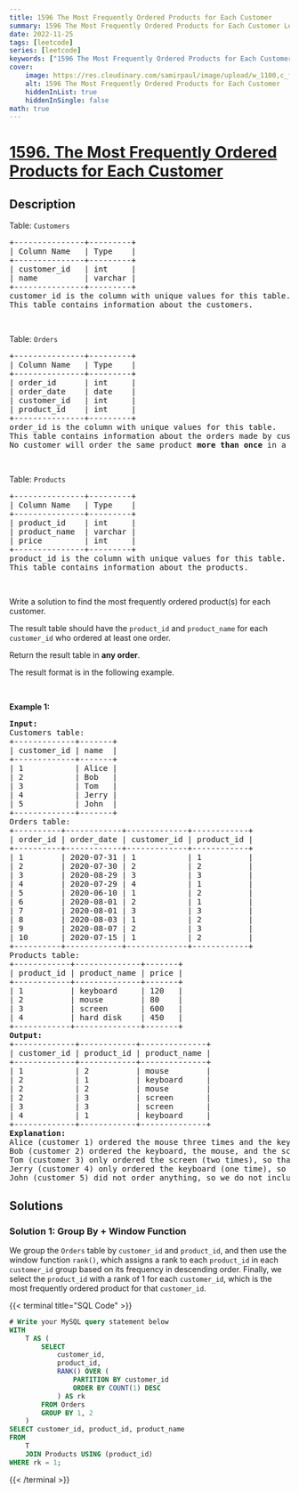 ```yaml
---
title: 1596 The Most Frequently Ordered Products for Each Customer
summary: 1596 The Most Frequently Ordered Products for Each Customer LeetCode Solution Explained
date: 2022-11-25
tags: [leetcode]
series: [leetcode]
keywords: ["1596 The Most Frequently Ordered Products for Each Customer LeetCode Solution Explained in all languages", "1596 The Most Frequently Ordered Products for Each Customer", "LeetCode", "leetcode solution in Python3 C++ Java Go PHP Ruby Swift TypeScript Rust C# JavaScript C", "GeeksforGeeks", "InterviewBit", "Coding Ninjas", "HackerRank", "HackerEarth", "CodeChef", "TopCoder", "AlgoExpert", "freeCodeCamp", "Codeforces", "GitHub", "AtCoder", "Samir Paul"]
cover:
    image: https://res.cloudinary.com/samirpaul/image/upload/w_1100,c_fit,co_rgb:FFFFFF,l_text:Arial_75_bold:1596 The Most Frequently Ordered Products for Each Customer - Solution Explained/problem-solving.webp
    alt: 1596 The Most Frequently Ordered Products for Each Customer
    hiddenInList: true
    hiddenInSingle: false
math: true
---
```



# [1596. The Most Frequently Ordered Products for Each Customer](https://leetcode.com/problems/the-most-frequently-ordered-products-for-each-customer)


## Description

<p>Table: <code>Customers</code></p>

<pre>
+---------------+---------+
| Column Name   | Type    |
+---------------+---------+
| customer_id   | int     |
| name          | varchar |
+---------------+---------+
customer_id is the column with unique values for this table.
This table contains information about the customers.
</pre>

<p>&nbsp;</p>

<p>Table: <code>Orders</code></p>

<pre>
+---------------+---------+
| Column Name   | Type    |
+---------------+---------+
| order_id      | int     |
| order_date    | date    |
| customer_id   | int     |
| product_id    | int     |
+---------------+---------+
order_id is the column with unique values for this table.
This table contains information about the orders made by customer_id.
No customer will order the same product <strong>more than once</strong> in a single day.</pre>

<p>&nbsp;</p>

<p>Table: <code>Products</code></p>

<pre>
+---------------+---------+
| Column Name   | Type    |
+---------------+---------+
| product_id    | int     |
| product_name  | varchar |
| price         | int     |
+---------------+---------+
product_id is the column with unique values for this table.
This table contains information about the products.
</pre>

<p>&nbsp;</p>

<p>Write a solution to find the most frequently ordered product(s) for each customer.</p>

<p>The result table should have the <code>product_id</code> and <code>product_name</code> for each <code>customer_id</code> who ordered at least one order.</p>

<p>Return the result table in <strong>any order</strong>.</p>

<p>The result format is in the following example.</p>

<p>&nbsp;</p>
<p><strong class="example">Example 1:</strong></p>

<pre>
<strong>Input:</strong> 
Customers table:
+-------------+-------+
| customer_id | name  |
+-------------+-------+
| 1           | Alice |
| 2           | Bob   |
| 3           | Tom   |
| 4           | Jerry |
| 5           | John  |
+-------------+-------+
Orders table:
+----------+------------+-------------+------------+
| order_id | order_date | customer_id | product_id |
+----------+------------+-------------+------------+
| 1        | 2020-07-31 | 1           | 1          |
| 2        | 2020-07-30 | 2           | 2          |
| 3        | 2020-08-29 | 3           | 3          |
| 4        | 2020-07-29 | 4           | 1          |
| 5        | 2020-06-10 | 1           | 2          |
| 6        | 2020-08-01 | 2           | 1          |
| 7        | 2020-08-01 | 3           | 3          |
| 8        | 2020-08-03 | 1           | 2          |
| 9        | 2020-08-07 | 2           | 3          |
| 10       | 2020-07-15 | 1           | 2          |
+----------+------------+-------------+------------+
Products table:
+------------+--------------+-------+
| product_id | product_name | price |
+------------+--------------+-------+
| 1          | keyboard     | 120   |
| 2          | mouse        | 80    |
| 3          | screen       | 600   |
| 4          | hard disk    | 450   |
+------------+--------------+-------+
<strong>Output:</strong> 
+-------------+------------+--------------+
| customer_id | product_id | product_name |
+-------------+------------+--------------+
| 1           | 2          | mouse        |
| 2           | 1          | keyboard     |
| 2           | 2          | mouse        |
| 2           | 3          | screen       |
| 3           | 3          | screen       |
| 4           | 1          | keyboard     |
+-------------+------------+--------------+
<strong>Explanation:</strong> 
Alice (customer 1) ordered the mouse three times and the keyboard one time, so the mouse is the most frequently ordered product for them.
Bob (customer 2) ordered the keyboard, the mouse, and the screen one time, so those are the most frequently ordered products for them.
Tom (customer 3) only ordered the screen (two times), so that is the most frequently ordered product for them.
Jerry (customer 4) only ordered the keyboard (one time), so that is the most frequently ordered product for them.
John (customer 5) did not order anything, so we do not include them in the result table.
</pre>

## Solutions

### Solution 1: Group By + Window Function

We group the `Orders` table by `customer_id` and `product_id`, and then use the window function `rank()`, which assigns a rank to each `product_id` in each `customer_id` group based on its frequency in descending order. Finally, we select the `product_id` with a rank of $1$ for each `customer_id`, which is the most frequently ordered product for that `customer_id`.

<!-- tabs:start -->

{{< terminal title="SQL Code" >}}
```sql
# Write your MySQL query statement below
WITH
    T AS (
        SELECT
            customer_id,
            product_id,
            RANK() OVER (
                PARTITION BY customer_id
                ORDER BY COUNT(1) DESC
            ) AS rk
        FROM Orders
        GROUP BY 1, 2
    )
SELECT customer_id, product_id, product_name
FROM
    T
    JOIN Products USING (product_id)
WHERE rk = 1;
```
{{< /terminal >}}

<!-- tabs:end -->

<!-- end -->
